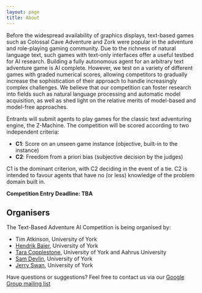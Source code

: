 ```yaml
---
layout: page
title: About
---
```


Before the widespread availability of graphics displays, text-based games such as Colossal Cave Adventure and Zork were popular in the adventure and role-playing gaming community. Due to the richness of natural language text, such games with text-only interfaces offer a useful testbed for AI research. Building a fully autonomous agent for an arbitrary text adventure game is AI complete. However, we test on a variety of different games with graded numerical scores, allowing competitors to gradually increase the sophistication of their approach to handle increasingly complex challenges. We believe that our competition can foster research into fields such as natural language processing and automatic model acquisition, as well as shed light on the relative merits of model-based and model-free approaches.

Entrants will submit agents to play games for the classic text adventuring engine, the Z-Machine. The competition will be scored according to two independent criteria:

* **C1**: Score on an unseen game instance (objective, built-in to the instance)
* **C2**: Freedom from a priori bias (subjective decision by the judges)

C1 is the dominant criterion, with C2 deciding in the event of a tie. C2 is intended to favour agents that have no (or less) knowledge of the problem domain built in.

**Competition Entry Deadline: TBA** 

## Organisers

The Text-Based Adventure AI Competition is being organised by:

* Tim Atkinson, University of York
* [Hendrik Baier](https://hendrikbaier.jimdo.com), University of York
* [Tara Copplestone](http://www.taracopplestone.co.uk), University of York and Aahrus University
* [Sam Devlin](https://www-users.cs.york.ac.uk/~devlin/), University of York
* [Jerry Swan](http://www.jerryswan.org), University of York

Have questions or suggestions? Feel free to contact us via our [Google Group mailing list](https://groups.google.com/d/forum/text-adventure-ai-competition)
